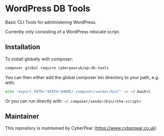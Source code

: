 # WordPress DB Tools

Basic CLI Tools for administering WordPress.

Currently only consisting of a WordPress relocate script.

## Installation

To install globally with composer:
```bash
composer global require cyberpearuk/wp-db-tools
```

You can then *either* add the global composer bin directory to your path, e.g. with:
```bash
echo 'export PATH="$PATH:$HOME/.composer/vendor/bin"' >> ~/.bashrc
```
Or you can run directly with:
`~/.composer/vendor/bin/<the-script>`

## Maintainer

This repository is maintained by CyberPear (https://www.cyberpear.co.uk)